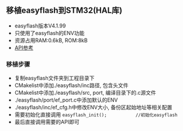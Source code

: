 ## 移植easyflash到STM32(HAL库) <span id="p0003"></span>

- easyflash版本V4.1.99
- 只使用了easyflash的ENV功能
- 资源占用RAM:0.6kB, ROM:8kB
- [API参考](https://github.com/armink/EasyFlash/blob/master/docs/zh/api.md)



### 移植步骤

- 复制easyflash文件夹到工程目录下
- CMakelist中添加./easyflash/inc路径, 包含头文件
- CMakelist中添加./easyflash/src, port, 编译目录下的.c源文件
- ./easyflash/port/ef_port.c中添加默认的ENV
- ./easyflash/inc/ef_cfg.h中修改ENV大小, 备份区起始地址等相关配置
- 需要初始化直接调用 ```easyflash_init();           //初始化easyflash ```
- 最后直接调用需要的API即可

